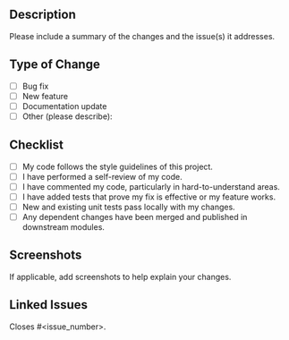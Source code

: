 ## Description
Please include a summary of the changes and the issue(s) it addresses.

## Type of Change
- [ ] Bug fix
- [ ] New feature
- [ ] Documentation update
- [ ] Other (please describe):

## Checklist
- [ ] My code follows the style guidelines of this project.
- [ ] I have performed a self-review of my code.
- [ ] I have commented my code, particularly in hard-to-understand areas.
- [ ] I have added tests that prove my fix is effective or my feature works.
- [ ] New and existing unit tests pass locally with my changes.
- [ ] Any dependent changes have been merged and published in downstream modules.

## Screenshots
If applicable, add screenshots to help explain your changes.

## Linked Issues
Closes #<issue_number>.
